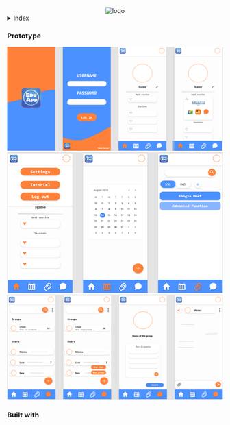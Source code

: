 <div align ='center'><img src="https://camo.githubusercontent.com/88ebb3d3a22eaccf6758b9eee02d1ef1ce49230642f86da244f4270773d59004/687474703a2f2f6564756170702d70726f6a6563742e65752f77702d636f6e74656e742f75706c6f6164732f323032312f30332f4c6f676f2d4564754170702d312d313530783135302e706e67" alt="logo">
</div>

<details>
    <summary>Index</summary>
      <ul>
        <a href="#about-the-project">About The Project</a>
        <ul>
            <li><a href="#prototype">Prototype</a></li>
          </ul>
        <ul>
          <li><a href="#built-with">Built With</a></li>
        </ul>
    </ul>
  
  </details>

### Prototype

<div align ='center'><img src="./prototipo/eduapp-1.png" alt="prototipo">
</div>
<div align ='center'><img src="./prototipo/Eduapp-2.png" alt="prototipo">
</div>
<div align ='center'><img src="./prototipo/Eduapp-3.png" alt="prototipo">
</div>

### Built with
